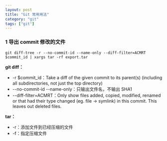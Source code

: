 ```yaml
---
layout: post
title: "Git 常用用法"
category: "git"
tags: ["git"]
---
```



### 1 导出 commit 修改的文件

```shell
git diff-tree -r --no-commit-id --name-only --diff-filter=ACMRT $commit_id | xargs tar -rf export.tar
```
**git diff：**

* -r $commit_id：Take a diff of the given commit to its parent(s) (including all subdirectories, not just the top directory)
* --no-commit-id --name-only：只输出文件名，不输出 SHA1
* --diff-filter=ACMRT：Only show files added, copied, modified, renamed or that had their type changed (eg. file → symlink) in this commit. This leaves out deleted files.

**tar：**

* -r：添加文件到已经压缩的文件
* -f：指定压缩文件

<!-- more -->
